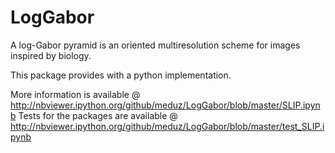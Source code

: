 LogGabor
========

A log-Gabor pyramid is an oriented multiresolution scheme for images inspired by biology.

This package provides with a python implementation.

More information is available @ http://nbviewer.ipython.org/github/meduz/LogGabor/blob/master/SLIP.ipynb
Tests for the packages are available @ http://nbviewer.ipython.org/github/meduz/LogGabor/blob/master/test_SLIP.ipynb
